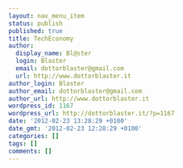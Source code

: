 ```yaml
---
layout: nav_menu_item
status: publish
published: true
title: TechEconomy
author:
  display_name: Bl@ster
  login: Blaster
  email: dottorblaster@gmail.com
  url: http://www.dottorblaster.it
author_login: Blaster
author_email: dottorblaster@gmail.com
author_url: http://www.dottorblaster.it
wordpress_id: 1167
wordpress_url: http://dottorblaster.it/?p=1167
date: '2012-02-23 13:28:29 +0100'
date_gmt: '2012-02-23 12:28:29 +0100'
categories: []
tags: []
comments: []
---
```


